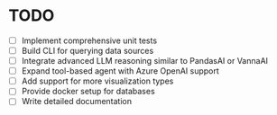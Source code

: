 # TODO

- [ ] Implement comprehensive unit tests
- [ ] Build CLI for querying data sources
- [ ] Integrate advanced LLM reasoning similar to PandasAI or VannaAI
- [ ] Expand tool-based agent with Azure OpenAI support
- [ ] Add support for more visualization types
- [ ] Provide docker setup for databases
- [ ] Write detailed documentation
